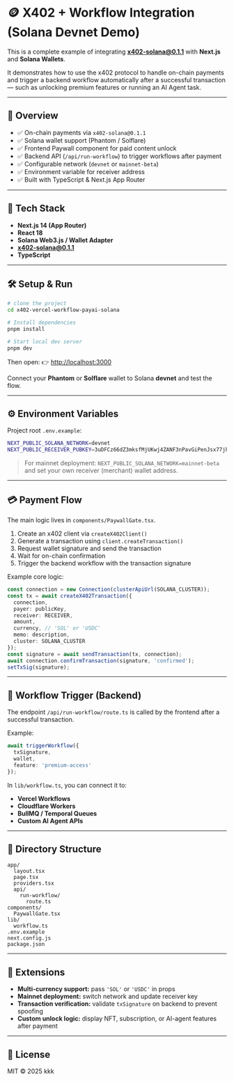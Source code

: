 # 🪙 X402 + Workflow Integration (Solana Devnet Demo)

This is a complete example of integrating **x402-solana@0.1.1** with **Next.js** and **Solana Wallets**.

It demonstrates how to use the x402 protocol to handle on-chain payments and trigger a backend workflow automatically after a successful transaction — such as unlocking premium features or running an AI Agent task.

---

## 🚀 Overview

- ✅ On-chain payments via `x402-solana@0.1.1`
- ✅ Solana wallet support (Phantom / Solflare)
- ✅ Frontend Paywall component for paid content unlock
- ✅ Backend API (`/api/run-workflow`) to trigger workflows after payment
- ✅ Configurable network (`devnet` or `mainnet-beta`)
- ✅ Environment variable for receiver address
- ✅ Built with TypeScript & Next.js App Router

---

## 🧩 Tech Stack

- **Next.js 14 (App Router)**
- **React 18**
- **Solana Web3.js / Wallet Adapter**
- **x402-solana@0.1.1**
- **TypeScript**

---

## 🛠️ Setup & Run

```bash
# clone the project
cd x402-vercel-workflow-payai-solana

# Install dependencies
pnpm install

# Start local dev server
pnpm dev
```

Then open:
👉 [http://localhost:3000](http://localhost:3000)

Connect your **Phantom** or **Solflare** wallet to Solana **devnet** and test the flow.

---

## ⚙️ Environment Variables

Project root `.env.example`:

```bash
NEXT_PUBLIC_SOLANA_NETWORK=devnet
NEXT_PUBLIC_RECEIVER_PUBKEY=3uDFCz66dZ3mksfMjUKwj4ZANF3nPavGiPenJsx77jhb
```

> For mainnet deployment:
> `NEXT_PUBLIC_SOLANA_NETWORK=mainnet-beta`
> and set your own receiver (merchant) wallet address.

---

## 💳 Payment Flow

The main logic lives in `components/PaywallGate.tsx`.

1. Create an x402 client via `createX402Client()`
2. Generate a transaction using `client.createTransaction()`
3. Request wallet signature and send the transaction
4. Wait for on-chain confirmation
5. Trigger the backend workflow with the transaction signature

Example core logic:

```ts
const connection = new Connection(clusterApiUrl(SOLANA_CLUSTER));
const tx = await createX402Transaction({
  connection,
  payer: publicKey,
  receiver: RECEIVER,
  amount,
  currency, // 'SOL' or 'USDC'
  memo: description,
  cluster: SOLANA_CLUSTER
});
const signature = await sendTransaction(tx, connection);
await connection.confirmTransaction(signature, 'confirmed');
setTxSig(signature);
```

---

## 🔁 Workflow Trigger (Backend)

The endpoint `/api/run-workflow/route.ts` is called by the frontend after a successful transaction.

Example:

```ts
await triggerWorkflow({
  txSignature,
  wallet,
  feature: 'premium-access'
});
```

In `lib/workflow.ts`, you can connect it to:

- **Vercel Workflows**
- **Cloudflare Workers**
- **BullMQ / Temporal Queues**
- **Custom AI Agent APIs**

---

## 🧠 Directory Structure

```
app/
  layout.tsx
  page.tsx
  providers.tsx
  api/
    run-workflow/
      route.ts
components/
  PaywallGate.tsx
lib/
  workflow.ts
.env.example
next.config.js
package.json
```

---

## 🧩 Extensions

- **Multi-currency support:** pass `'SOL'` or `'USDC'` in props
- **Mainnet deployment:** switch network and update receiver key
- **Transaction verification:** validate `txSignature` on backend to prevent spoofing
- **Custom unlock logic:** display NFT, subscription, or AI-agent features after payment

---

## 📜 License

MIT © 2025 kkk
